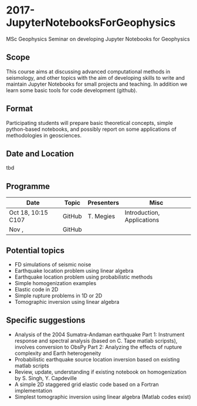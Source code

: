 # 2017-JupyterNotebooksForGeophysics
MSc Geophysics Seminar on developing Jupyter Notebooks for Geophysics 


## Scope
This course aims at discussing advanced computational methods in seismology, and other topics with the aim of developing skills to write and maintain Jupyter Notebooks for small projects and teaching. In addition we learn some basic tools for code development (github). 

## Format
Participating students will prepare basic theoretical concepts, simple python-based notebooks, and possibly report on some applications of methodologies in geosciences.

## Date and Location
tbd

## Programme

| Date  |   Topic |  Presenters |   Misc |  
|---|---|---|---|
| Oct  18, 10:15 C107|  GitHub |  T. Megies | Introduction, Applications |
| Nov  , |  GitHub |   |  |

## Potential topics

* FD simulations of seismic noise
* Earthquake location problem using linear algebra
* Earthquake location problem using probabilistic methods
* Simple homogenization examples
* Elastic code in 2D
* Simple rupture problems in 1D or 2D
* Tomographic inversion using linear algebra

## Specific suggestions

* Analysis of the 2004 Sumatra-Andaman earthquake
Part 1: Instrument response and spectral analysis (based on C. Tape matlab scripsts), involves conversion to ObsPy
Part 2: Analyzing the effects of rupture complexity and Earth heterogeneity
* Probabilistic earthquake source location inversion based on existing matlab scripts
* Review, update, understanding if existing notebook on homogenization by S. Singh, Y. Capdeville
* A simple 2D staggered grid elastic code based on a Fortran implementation
* Simplest tomographic inversion using linear algebra (Matlab codes exist)





